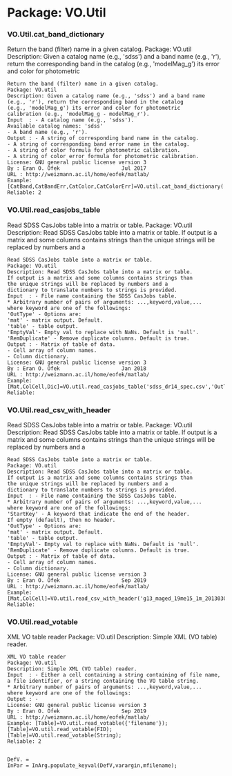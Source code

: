 # Package: VO.Util


### VO.Util.cat_band_dictionary

Return the band (filter) name in a given catalog. Package: VO.util Description: Given a catalog name (e.g., 'sdss') and a band name (e.g., 'r'), return the corresponding band in the catalog (e.g., 'modelMag_g') its error and color for photometric


    
    Return the band (filter) name in a given catalog.  
    Package: VO.util  
    Description: Given a catalog name (e.g., 'sdss') and a band name  
    (e.g., 'r'), return the corresponding band in the catalog  
    (e.g., 'modelMag_g') its error and color for photometric  
    calibration (e.g., 'modelMag_g - modelMag_r').  
    Input  : - A catalog name (e.g., 'sdss').  
    Available catalog names: 'sdss'  
    - A band name (e.g., 'r').  
    Output : - A string of corresponding band name in the catalog.  
    - A string of corresponding band error name in the catalog.  
    - A string of color formula for photometric calibration.  
    - A string of color error formula for photometric calibration.  
    License: GNU general public license version 3  
    By : Eran O. Ofek                    Jul 2017  
    URL : http://weizmann.ac.il/home/eofek/matlab/  
    Example: [CatBand,CatBandErr,CatColor,CatColorErr]=VO.util.cat_band_dictionary('sdss','g')  
    Reliable: 2  
      
      
### VO.Util.read_casjobs_table

Read SDSS CasJobs table into a matrix or table. Package: VO.util Description: Read SDSS CasJobs table into a matrix or table. If output is a matrix and some columns contains strings than the unique strings will be replaced by numbers and a


    
    Read SDSS CasJobs table into a matrix or table.  
    Package: VO.util  
    Description: Read SDSS CasJobs table into a matrix or table.  
    If output is a matrix and some columns contains strings than  
    the unique strings will be replaced by numbers and a  
    dictionary to translate numbers to strings is provided.  
    Input  : - File name containing the SDSS CasJobs table.  
    * Arbitrary number of pairs of arguments: ...,keyword,value,...  
    where keyword are one of the followings:  
    'OutType' - Options are:  
    'mat' - matrix output. Default.  
    'table' - table output.  
    'EmptyVal'- Empty val to replace with NaNs. Default is 'null'.  
    'RemDuplicate' - Remove duplicate columns. Default is true.  
    Output : - Matrix of table of data.  
    - Cell array of column names.  
    - Column dictionary.  
    License: GNU general public license version 3  
    By : Eran O. Ofek                    Jan 2018  
    URL : http://weizmann.ac.il/home/eofek/matlab/  
    Example: [Mat,ColCell,Dic]=VO.util.read_casjobs_table('sdss_dr14_spec.csv','OutType','table','Delimiter','|');  
    Reliable:  
      
      
      
      
### VO.Util.read_csv_with_header

Read SDSS CasJobs table into a matrix or table. Package: VO.util Description: Read SDSS CasJobs table into a matrix or table. If output is a matrix and some columns contains strings than the unique strings will be replaced by numbers and a


    
    Read SDSS CasJobs table into a matrix or table.  
    Package: VO.util  
    Description: Read SDSS CasJobs table into a matrix or table.  
    If output is a matrix and some columns contains strings than  
    the unique strings will be replaced by numbers and a  
    dictionary to translate numbers to strings is provided.  
    Input  : - File name containing the SDSS CasJobs table.  
    * Arbitrary number of pairs of arguments: ...,keyword,value,...  
    where keyword are one of the followings:  
    'StartKey' - A keyword that indicate the end of the header.  
    If empty (default), then no header.  
    'OutType' - Options are:  
    'mat' - matrix output. Default.  
    'table' - table output.  
    'EmptyVal'- Empty val to replace with NaNs. Default is 'null'.  
    'RemDuplicate' - Remove duplicate columns. Default is true.  
    Output : - Matrix of table of data.  
    - Cell array of column names.  
    - Column dictionary.  
    License: GNU general public license version 3  
    By : Eran O. Ofek                    Sep 2019  
    URL : http://weizmann.ac.il/home/eofek/matlab/  
    Example: [Mat,ColCell]=VO.util.read_csv_with_header('g13_maged_19me15_1m_20130301_20130331.csv','OutType','table','Delimiter',',','StartKey','data:');  
    Reliable:  
      
      
      
### VO.Util.read_votable

XML VO table reader Package: VO.util Description: Simple XML (VO table) reader.


    
    XML VO table reader  
    Package: VO.util  
    Description: Simple XML (VO table) reader.  
    Input  : - Either a cell containing a string containing of file name,  
    a file identifier, or a string containing the VO table string.  
    * Arbitrary number of pairs of arguments: ...,keyword,value,...  
    where keyword are one of the followings:  
    Output : -  
    License: GNU general public license version 3  
    By : Eran O. Ofek                    Sep 2019  
    URL : http://weizmann.ac.il/home/eofek/matlab/  
    Example: [Table]=VO.util.read_votable({'filename'});  
    [Table]=VO.util.read_votable(FID);  
    [Table]=VO.util.read_votable(String);  
    Reliable: 2  
      
      
    DefV. =  
    InPar = InArg.populate_keyval(DefV,varargin,mfilename);  
      
